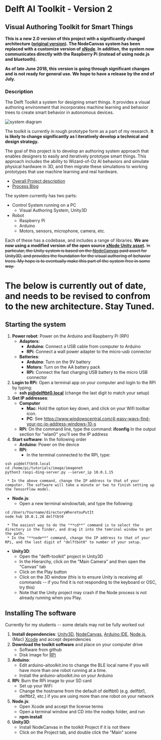 # Delft AI Toolkit - Version 2
## Visual Authoring Toolkit for Smart Things

**This is a new 2.0 version of this project with a significantly changed architecture ([original version](https://github.com/pvanallen/delft-toolkit)). The NodeCanvas system has been replaced with a customize version of [xNode](https://github.com/Siccity/xNode). In addition, the system now communicates directly with the Raspberry Pi (instead of using node.js and bluetooth).**

**As of late June 2018, this version is going through significant changes and is not ready for general use. We hope to have a release by the end of July.**

### Description

The Delft Toolkit a system for designing smart things. It provides a visual authoring environment that incorporates machine learning and behavior trees to create smart behavior in autonomous devices.

![system diagram](https://i0.wp.com/www.philvanallen.com/wp-content/uploads/2018/01/Pasted_Image_1_16_18__3_50_PM.jpg?resize=640%2C350)

The toolkit is currently in rough prototype form as a part of my research. **It is likely to change significantly as I iteratively develop a technical and design strategy.**

The goal of this project is to develop an authoring system approach that enables designers to easily and iteratively prototype smart things. This approach includes the ability to Wizard-of-Oz AI behaviors and simulate physical hardware in 3D, and then migrate these simulations to working prototypes that use machine learning and real hardware.

* [Overall Project description](http://www.philvanallen.com/portfolio/delft-ai-toolkit/)
* [Process Blog](http://ai-toolkit.tumblr.com)

The system currently has two parts:
* Control System running on a PC
  * Visual Authoring System, Unity3D
* Robot
  * Raspberry Pi
  * Arduino
  * Motors, sensors, microphone, camera, etc.

Each of these has a codebase, and includes a range of libraries. **We are now using a modified version of the open source [xNode Unity asset](https://github.com/Siccity/xNode).** ~~In particular, the Unity system is based on the [NodeCanvas](http://nodecanvas.paradoxnotion.com) paid asset for Unity3D, and provides the foundation for the visual authoring of behavior trees. My hope is to eventually make this part of the system free in some way.~~

# The below is currently out of date, and needs to be revised to confrom to the new architecture. Stay Tuned.

## Starting the system
1. **Power robot**: Power on the Arduino and Raspberry Pi (RPi)
   * **Adapters**:
     * **Arduino**: Connect a USB cable from computer to Arduino
     * **RPi**: Connect a wall power adapter to the micro-usb connector
   * **Batteries**:
     * **Arduino**: Turn on the 9V battery
     * **Motors**: Turn on the AA battery pack
     * **RPi**: Connect the fast charging USB battery to the micro USB connector
1. **Login to RPi**: Open a terminal app on your computer and login to the RPi by typing:
   * **ssh pi@delftbt0.local** (change the last digit to match your setup)
1. **Get IP addresses**:
   * **Computer**
     * **Mac**: Hold the option key down, and click on your Wifi toolbar icon.
     * **PC**: See https://www.windowscentral.com/4-easy-ways-find-your-pc-ip-address-windows-10-s
   * **RPi**: On the command line, type the command: **ifconfig** In the output section for "wlan0" you'll see the IP address
1. **Start software**: In the following order
   * **Arduino**: Power on the device
   * **RPi**:
     *  In the terminal connected to the RPi, type:
```
ssh pi@delftbt0.local
cd /home/pi/tutorials/image/imagenet
python3 raspi-ding-server.py --server_ip 10.0.1.15
```

     * In the above command, change the IP address to that of your computer. The software will take a minute or two to finish setting up the TensorFlow model.
   * **Node.js**:
     * Open a new terminal window/tab, and type the following:
```
cd /Users/Yourname/directoryWhereYouPutIt
node hub 10.0.1.28 delftbt0
```

     * The easiest way to do the "**cd**" command is to select the directory in the finder, and drag it into the temrinal window to get the path.
     * In the "**node**" command, change the IP address to that of your RPi, and the last digit of "delftbot0" to number of your setup.
   * **Unity3D**:
     * Open the "delft-toolkit" project in Unity3D
     * In the Hierarchy, click on the "Main Camera" and then open the "Canvas" tab
     * Click on the Play button
     * Click on the 3D window (this is to ensure Unity is receiving all commands -- if you find it is not responding to the keyboard or OSC, try this)
     * Note that the Unity project may crash if the Node process is not already running when you Play.

## Installing The software
Currently for my students -- some details may not be fully worked out

1. **Install dependencies**: [Unity3D](https://store.unity.com), [NodeCanvas](https://assetstore.unity.com/packages/tools/visual-scripting/nodecanvas-14914), [Arduino IDE](https://www.arduino.cc/en/Main/Software), [Node.js](https://nodejs.org/en/), (Mac) [Xcode](https://geo.itunes.apple.com/us/app/xcode/id497799835?mt=12) and accept dependencies
1. **Download the toolkit software** and place on your computer drive
   * Software from github
   * Disk image for [RPi](https://www.dropbox.com/s/f79kt8v7ear3i1z/delftbot_backup.img?dl=0)
1. **Arduino**:
   * Edit arduino-aitoolkit.ino to change the BLE local name if you will have more than one robot running at a time.
   * Install the arduino-aitoolkit.ino on your Arduino
1. **RPi**: Burn the RPi image to your SD card
   * Set up your WiFi
   * Change the hostname from the default of delftbt0 (e.g. delftbt1, delftbt2, etc.) if you are using more than one robot on your network
1. **Node.js**:
   * Open Xcode and accept the license terms
   * Open a terminal window and CD into the nodejs folder, and run
   * **npm install**
1. **Unity3D**:
   * Install NodeCanvas in the toolkit Project if it is not there
   * Click on the Project tab, and double click the "Main" scene
